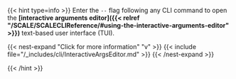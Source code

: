 &NewLine;

{{< hint type=info >}}
Enter the `--` flag following any CLI command to open the **[interactive arguments editor]({{< relref "/SCALE/SCALECLIReference/#using-the-interactive-arguments-editor" >}})** text-based user interface (TUI).

{{< nest-expand "Click for more information" "v" >}}
{{< include file="/_includes/cli/InteractiveArgsEditor.md" >}}
{{< /nest-expand >}}

{{< /hint >}}

